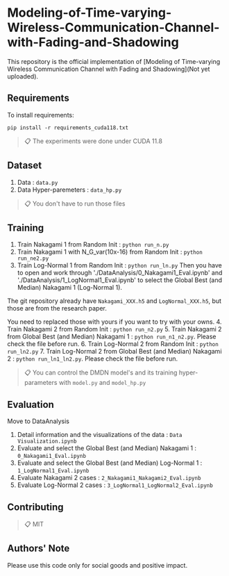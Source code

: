 # Modeling-of-Time-varying-Wireless-Communication-Channel-with-Fading-and-Shadowing 

<!-- This repository is the official implementation of [Modeling of Time-varying Wireless Communication Channel with Fading and Shadowing](https://arxiv.org/abs/2405.00949).  -->
This repository is the official implementation of [Modeling of Time-varying Wireless Communication Channel with Fading and Shadowing](Not yet uploaded). 

## Requirements

To install requirements:

```setup
pip install -r requirements_cuda118.txt
```

>📋  The experiments were done under CUDA 11.8

## Dataset

1. Data : ```data.py```
2. Data Hyper-paremeters : ```data_hp.py```

>📋  You don't have to run those files

## Training
1. Train Nakagami 1 from Random Init : ```python run_n.py```
2. Train Nakagami 1 with N_G_var(10x-16) from Random Init : ```python run_ne2.py```
3. Train Log-Normal 1 from Random Init : ```python run_ln.py```
Then you have to open and work through './DataAnalysis/0_Nakagami1_Eval.ipynb' and './DataAnalysis/1_LogNormal1_Eval.ipynb' to select the Global Best (and Median) Nakagami 1 (Log-Normal 1).

The git repository already have `Nakagami_XXX.h5` and `LogNormal_XXX.h5`, but those are from the research paper.

You need to replaced those with yours if you want to try with your owns.
4. Train Nakagami 2 from Random Init : ```python run_n2.py```
5. Train Nakagami 2 from Global Best (and Median) Nakagami 1 : ```python run_n1_n2.py```. Please check the file before run.
6. Train Log-Normal 2 from Random Init : ```python run_ln2.py```
7. Train Log-Normal 2 from Global Best (and Median) Nakagami 2 : ```python run_ln1_ln2.py```. Please check the file before run.

>📋  You can control the DMDN model's and its training hyper-parameters with `model.py` and `model_hp.py`

## Evaluation

Move to DataAnalysis

1. Detail information and the visualizations of the data : ```Data Visualization.ipynb```
2. Evaluate and select the Global Best (and Median) Nakagami 1 : ```0_Nakagami1_Eval.ipynb```
2. Evaluate and select the Global Best (and Median) Log-Normal 1 : ```1_LogNormal1_Eval.ipynb```
4. Evaluate Nakagami 2 cases : ```2_Nakagami1_Nakagami2_Eval.ipynb```
5. Evaluate Log-Normal 2 cases : ```3_LogNormal1_LogNormal2_Eval.ipynb```

## Contributing

>📋  MIT

## Authors' Note
Please use this code only for social goods and positive impact.

